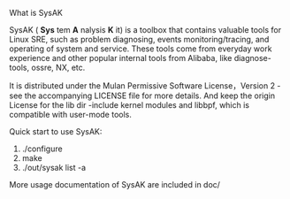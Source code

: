 What is SysAK

SysAK ( **Sys** tem  **A** nalysis  **K** it) is a toolbox that contains valuable tools for Linux SRE,
such as problem diagnosing, events monitoring/tracing, and operating of system and service.
These tools come from everyday work experience and other popular internal tools from Alibaba,
like diagnose-tools, ossre, NX, etc.

It is distributed under the Mulan Permissive Software License，Version 2 - see the
accompanying LICENSE file for more details.
And keep the origin License for the lib dir -include kernel modules and libbpf, which is compatible 
with user-mode tools.



Quick start to use SysAK:
1) ./configure
2) make
3) ./out/sysak list -a

More usage documentation of SysAK are included in doc/
